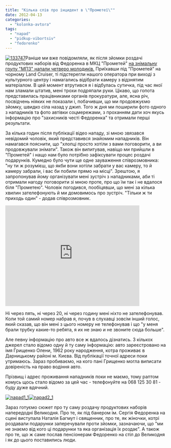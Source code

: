 ```yaml
---
title: "Кілька слів про інцидент в \"Прометеї\""
date: 2012-04-13
categories: 
  - "kolonka-avtora"
tags: 
  - "napad"
  - "pidkup-vibortsiv"
  - "fedorenko"
---
```


[![](https://mpz.brovary.org/wp-content/uploads/2012/04/133747.jpg "133747")](https://mpz.brovary.org/wp-content/uploads/2012/04/133747.jpg)Раніше ми вже повідомляли, як після зйомки роздачі продуктових наборів від Федоренка в МКЦ "Прометей" [на знімальну групу "МПЗ" напали четверо молодиків.](https://mpz.brovary.org/terminovo-na-znimalnu-grupu-mayesh-pravo-znati-zdiysneno-napad/) Приїхавши під "Прометей" на чорному Land Cruiser, ті підстерегли нашого оператора при виході з культурного центру і намагались відібрати камеру з відзнятим матеріалом. В цей момент втрутився я і відбулась сутичка, під час якої нам зламали штатив, мені трохи подряпали руки. Цікаво, що гопота представилась працівниками органів прокуратури, але, ясна річ, посвідчень ніяких не показали і, побачивши, що ми продовжуємо зйомку, швидко сіла назад у джип. Того ж дня ми поширили фото одного з нападників та фото автівки соцмережами, з проханням дати хоч якусь інформацію про "захисників честі Федоренка" та отримали перші результати.

За кілька годин після публікації відео нападу, зі мною звязався невідомий чоловік, який представився знайомим нападників. Він намагався пояснити, що "хлопці просто хотіли з вами поговорити, а ви продовжували знімати". Також він випитував, навіщо ми прийшли в "Прометей" і нащо нам було потрібно зафіксувати процес роздачі подарунків. Кумедно було чути ще одне зауваження співрозмовника: "ну ти ж розумієш, що якби вони хотіли забрати у вас камеру, то й камеру забрали, і вас би побили прямо на місці". Зрештою, я запропонував йому організувати мені зустріч з нападниками, аби ті отримали нагоду поговорити зі мною проте, про що їм так і не вдалося біля "Прометею". Чоловік погодився, пообіцявши, що мені за кілька хвилин зателефонують й ми домовимось про зустріч. "Тільки ж ти приходь один" - додав співрозмовник.

<iframe src="http://www.youtube.com/embed/yP0yzis0vS8" frameborder="0" width="420" height="315"></iframe>

Ні через пять, ні через 20, ні через годину мені ніхто не зателефонував. Коли той самий номер набрав я, почув в слухавці зовсім інший голос, який сказав, що він мені з цього номеру не телефонував і що "у меня брали трубку какие-то ребята, я их не знаю и не звоните сюда больше".

Але певну інформацію про авто все ж вдалось дізнатись. З кількох джерел стало відомо одну й ту саму інформацію: авто зареєстровано на імя Грищенко Олени, 1962 року народження, котра проживає в Дарницькому районі м. Києва. Від публікації точної адреси поки утримаюсь. Зараз пробиваємо, на кого пані Грищенко могла виписати довіреність на право водіння авто.

Прізвищ і адрес проживання нападників поки не маємо, тому раптом комусь щось стало відомо за цей час - телефонуйте на 068 125 30 81 - буду дуже вдячний.

[![](https://mpz.brovary.org/wp-content/uploads/2012/04/napad1_1.jpg "napad1_1")](https://mpz.brovary.org/wp-content/uploads/2012/04/napad1_1.jpg)[![](https://mpz.brovary.org/wp-content/uploads/2012/04/napad2_1.jpg "napad2_1")](https://mpz.brovary.org/wp-content/uploads/2012/04/napad2_1.jpg)

Зараз готуємо сюжет про ту саму роздачу продуктових наборів напередодні Великодня. Про те, як під банером ім. Сергія Федоренка на сцені виступала Наталія Багмут і священник, про те, як жіночки, котрі роздавали подарунки заперечували проти зйомки, зазначаючи, що "ми не знаємо від кого ці подарунки та яка організація їх роздає". А також про те, що ж саме послав пенсіонерам Федоренко на стіл до Великодня і як до цього поставились люди.
